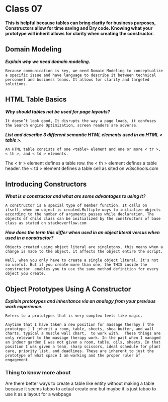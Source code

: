 # Class 07

**This is helpful because tables can bring clarity for business purposes, Constructors allow for time saving and Dry code. Knowing what your prototype will inherit allows for clarity when creating the constructor.**

## Domain Modeling

***Explain why we need domain modeling.***

	Because communication is key, we need Domain Modeling to conceptualize a specific issue and have language to describe it between technical personnel and business teams. It allows for clarity and targeted solutions. 

## HTML Table Basics

***Why should tables not be used for page layouts?***

	It doesn’t look good, It disrupts the way a page loads, it confuses the Search engine Optimization, screen readers are adverse. 

***List and describe 3 different semantic HTML elements used in an HTML < table >.***

	An HTML table consists of one <table> element and one or more < tr >, < th >, and < td > elements.  
The < tr > element defines a table row. 
the < th > element defines a table header. 
the < td > element defines a table cell as sited on w3schools.com

## Introducing Constructors

***What is a constructor and what are some advantages to using it?***

	A constructor is a special type of member function. It calls on itself, when an object is created.Multiple ways to initialize objects according to the number of arguments passes while declaration. The objects of child class can be initialized by the constructors of base class as stated on stackoverflow.com

***How does the term this differ when used in an object literal versus when used in a constructor?***

	Objects created using object literal are singletons, this means when a change is made to the object, it affects the object entire the script. 

	Well, when you only have to create a single object literal, it's not so useful. But if you create more than one, the THIS inside the constructor  enables you to use the same method definition for every object you create.

## Object Prototypes Using A Constructor

***Explain prototypes and inheritance via an analogy from your previous work experience.***

	Refers to a prototypes that is very complex feels like magic. 

	Anytime that I have taken a new position for massage therapy [ the prototype ] I inherit a room, table, sheets, shea butter, and wall charts, typical a muscle wall chart,  to work with.  These things are only relevant to the massage therapy work. In the past when I managed an indoor garden I was not given a room, table, oils, sheets. In that position I was given a team, sharp scissors, ideal schedule for plant care, priority list, and deadlines. These are inherent to just the prototype of what space I am working and the proper ruler of engagement.  

### Thing to know more about

Are there better ways to create a table like entity without making a table because it seems taboo to actual create one but maybe it is just taboo to use it as a layout for a webpage